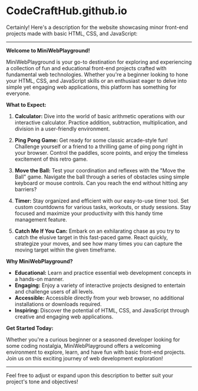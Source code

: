 # CodeCraftHub.github.io
Certainly! Here's a description for the website showcasing minor front-end projects made with basic HTML, CSS, and JavaScript:

---

**Welcome to MiniWebPlayground!**

MiniWebPlayground is your go-to destination for exploring and experiencing a collection of fun and educational front-end projects crafted with fundamental web technologies. Whether you're a beginner looking to hone your HTML, CSS, and JavaScript skills or an enthusiast eager to delve into simple yet engaging web applications, this platform has something for everyone.

**What to Expect:**

1. **Calculator:** Dive into the world of basic arithmetic operations with our interactive calculator. Practice addition, subtraction, multiplication, and division in a user-friendly environment.

2. **Ping Pong Game:** Get ready for some classic arcade-style fun! Challenge yourself or a friend to a thrilling game of ping pong right in your browser. Control the paddles, score points, and enjoy the timeless excitement of this retro game.

3. **Move the Ball:** Test your coordination and reflexes with the "Move the Ball" game. Navigate the ball through a series of obstacles using simple keyboard or mouse controls. Can you reach the end without hitting any barriers?

4. **Timer:** Stay organized and efficient with our easy-to-use timer tool. Set custom countdowns for various tasks, workouts, or study sessions. Stay focused and maximize your productivity with this handy time management feature.

5. **Catch Me If You Can:** Embark on an exhilarating chase as you try to catch the elusive target in this fast-paced game. React quickly, strategize your moves, and see how many times you can capture the moving target within the given timeframe.

**Why MiniWebPlayground?**

- **Educational:** Learn and practice essential web development concepts in a hands-on manner.
- **Engaging:** Enjoy a variety of interactive projects designed to entertain and challenge users of all levels.
- **Accessible:** Accessible directly from your web browser, no additional installations or downloads required.
- **Inspiring:** Discover the potential of HTML, CSS, and JavaScript through creative and engaging web applications.

**Get Started Today:**

Whether you're a curious beginner or a seasoned developer looking for some coding nostalgia, MiniWebPlayground offers a welcoming environment to explore, learn, and have fun with basic front-end projects. Join us on this exciting journey of web development exploration!

---

Feel free to adjust or expand upon this description to better suit your project's tone and objectives!
